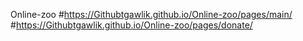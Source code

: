 Online-zoo
#https://Githubtgawlik.github.io/Online-zoo/pages/main/
#https://Githubtgawlik.github.io/Online-zoo/pages/donate/
